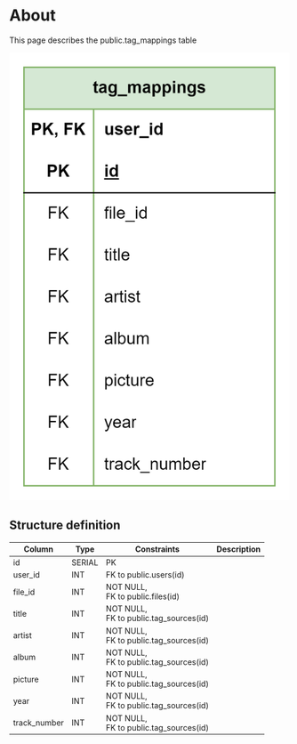 # About  

This page describes the public.tag_mappings table  

![Alt text](tag_mappings.png)

## Structure definition  

| Column | Type | Constraints | Description |
| - | - | - | - |
| id | SERIAL | PK |
| user_id | INT | FK to public.users(id) |
| file_id | INT | NOT NULL,<br/> FK to public.files(id) |
| title | INT | NOT NULL,<br/> FK to public.tag_sources(id) |
| artist | INT | NOT NULL,<br/> FK to public.tag_sources(id) |
| album | INT | NOT NULL,<br/> FK to public.tag_sources(id) |
| picture | INT | NOT NULL,<br/> FK to public.tag_sources(id) |
| year | INT | NOT NULL,<br/> FK to public.tag_sources(id) |
| track_number | INT | NOT NULL,<br/> FK to public.tag_sources(id) |